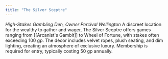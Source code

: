 ```yaml
---
title: "The Silver Sceptre"
---
```


_High-Stakes Gambling Den, Owner Percival Wellington_ 
A discreet location for the wealthy to gather and wager, The Silver Sceptre offers games ranging from [[Arcanist's Gambit]] to Wheel of Fortune, with stakes often exceeding 100 gp. The décor includes velvet ropes, plush seating, and dim lighting, creating an atmosphere of exclusive luxury. Membership is required for entry, typically costing 50 gp annually.